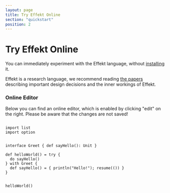 ```yaml
---
layout: page
title: Try Effekt Online
section: "quickstart"
position: 2
---
```


# Try Effekt Online
You can immediately experiment with the Effekt language, without [installing](docs/getting-started) it.

Effekt is a research language, we recommend reading [the papers](https://se.cs.uni-tuebingen.de/research/handlers/effekt/) describing important design decisions and the inner workings of Effekt.

### Online Editor
Below you can find an online editor, which is enabled by clicking "edit" on the right. Please be aware that the changes are not saved!

<pre><code class="language-effekt:prelude:hide">
import list
import option
</code></pre>

<pre><code class="language-effekt" id="playground">
interface Greet { def sayHello(): Unit }

def helloWorld() = try {
  do sayHello()
} with Greet {
  def sayHello() = { println("Hello!"); resume(()) }
}
</code></pre>

<pre><code class="language-effekt:repl" id="repl">
helloWorld()
</code></pre>